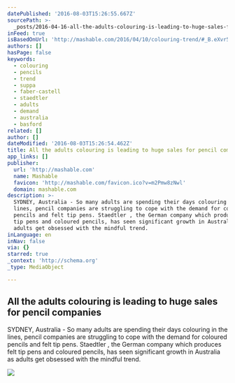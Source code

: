 ```yaml
---
datePublished: '2016-08-03T15:26:55.667Z'
sourcePath: >-
  _posts/2016-04-16-all-the-adults-colouring-is-leading-to-huge-sales-for-pencil.md
inFeed: true
isBasedOnUrl: 'http://mashable.com/2016/04/10/colouring-trend/#_B.eXvr5Fgq5'
authors: []
hasPage: false
keywords:
  - colouring
  - pencils
  - trend
  - suppa
  - faber-castell
  - staedtler
  - adults
  - demand
  - australia
  - basford
related: []
author: []
dateModified: '2016-08-03T15:26:54.462Z'
title: All the adults colouring is leading to huge sales for pencil companies
app_links: []
publisher:
  url: 'http://mashable.com'
  name: Mashable
  favicon: 'http://mashable.com/favicon.ico?v=m2Pmw8zNwl'
  domain: mashable.com
description: >-
  SYDNEY, Australia - So many adults are spending their days colouring in the
  lines, pencil companies are struggling to cope with the demand for coloured
  pencils and felt tip pens. Staedtler , the German company which produces felt
  tip pens and coloured pencils, has seen significant growth in Australia as
  adults get obsessed with the mindful trend.
inLanguage: en
inNav: false
via: {}
starred: true
_context: 'http://schema.org'
_type: MediaObject

---
```

<article style=""><h1>All the adults colouring is leading to huge sales for pencil companies</h1><p>SYDNEY, Australia - So many adults are spending their days colouring in the lines, pencil companies are struggling to cope with the demand for coloured pencils and felt tip pens. Staedtler , the German company which produces felt tip pens and coloured pencils, has seen significant growth in Australia as adults get obsessed with the mindful trend.</p><img src="http://rack.3.mshcdn.com/media/ZgkyMDE2LzA0LzExLzQ4LzBjNmE2NTZjYzQwLjRmOWNhLmpwZwpwCXRodW1iCTEyMDB4NjMwCmUJanBn/09a7191e/180/0c6a656cc4044ac691546a71e9672f0f.jpg" /></article>